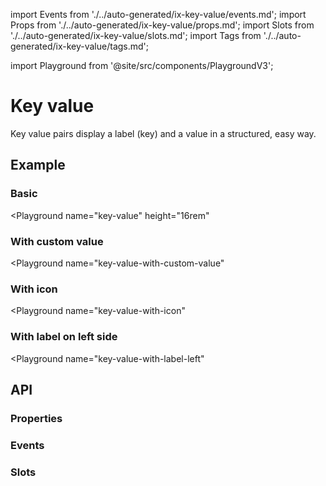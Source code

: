 import Events from './../auto-generated/ix-key-value/events.md';
import Props from './../auto-generated/ix-key-value/props.md';
import Slots from './../auto-generated/ix-key-value/slots.md';
import Tags from './../auto-generated/ix-key-value/tags.md';

import Playground from '@site/src/components/PlaygroundV3';

# Key value

<Tags />
<!-- introduction start -->
Key value pairs display a label (key) and a value in a structured, easy way.
<!-- introduction end -->

## Example

### Basic

<Playground
  name="key-value" 
  height="16rem"
  >
</Playground>

### With custom value

<Playground
  name="key-value-with-custom-value"
  >
</Playground>

### With icon

<Playground
  name="key-value-with-icon"
  >
</Playground>

### With label on left side

<Playground
  name="key-value-with-label-left"
  >
</Playground>

## API

### Properties

<Props />

### Events 

<Events />

### Slots

<Slots />
